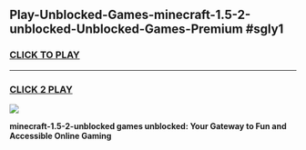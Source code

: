 
## Play-Unblocked-Games-minecraft-1.5-2-unblocked-Unblocked-Games-Premium #sgly1
<h3>
<a href="https://premium.freeplayer.one?title=minecraft-1.5-2-unblocked&ref=12M">CLICK TO PLAY</a></h3>
<hr>

<h3>
<a href="https://premium.freeplayer.one?title=minecraft-1.5-2-unblocked&ref=12M">CLICK 2 PLAY</a>
  
</h3>

<a href="https://premium.freeplayer.one?title=minecraft-1.5-2-unblocked&ref=12M"><img src="https://clearcache.store/games.png"></a>


**minecraft-1.5-2-unblocked games unblocked: Your Gateway to Fun and Accessible Online Gaming**
